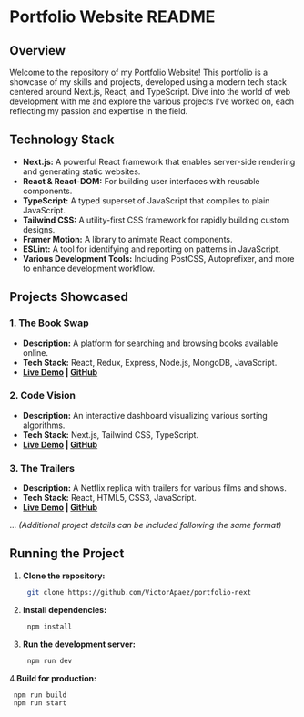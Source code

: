 # Portfolio Website README

## Overview

Welcome to the repository of my Portfolio Website! This portfolio is a showcase of my skills and projects, developed using a modern tech stack centered around Next.js, React, and TypeScript. Dive into the world of web development with me and explore the various projects I've worked on, each reflecting my passion and expertise in the field.

## Technology Stack

- **Next.js:** A powerful React framework that enables server-side rendering and generating static websites.
- **React & React-DOM:** For building user interfaces with reusable components.
- **TypeScript:** A typed superset of JavaScript that compiles to plain JavaScript.
- **Tailwind CSS:** A utility-first CSS framework for rapidly building custom designs.
- **Framer Motion:** A library to animate React components.
- **ESLint:** A tool for identifying and reporting on patterns in JavaScript.
- **Various Development Tools:** Including PostCSS, Autoprefixer, and more to enhance development workflow.

## Projects Showcased

### 1. **The Book Swap**
   - **Description:** A platform for searching and browsing books available online.
   - **Tech Stack:** React, Redux, Express, Node.js, MongoDB, JavaScript.
   - **[Live Demo](https://the-book-swap.netlify.app/) | [GitHub](https://github.com/VictorApaez/book-swap)**

### 2. **Code Vision**
   - **Description:** An interactive dashboard visualizing various sorting algorithms.
   - **Tech Stack:** Next.js, Tailwind CSS, TypeScript.
   - **[Live Demo](https://code-vision.vercel.app/dashboard/bubblesort) | [GitHub](https://github.com/VictorApaez/code-vision)**

### 3. **The Trailers**
   - **Description:** A Netflix replica with trailers for various films and shows.
   - **Tech Stack:** React, HTML5, CSS3, JavaScript.
   - **[Live Demo](https://thetrailers.netlify.app/) | [GitHub](https://github.com/VictorApaez/movie-trailers-app)**

... _(Additional project details can be included following the same format)_

## Running the Project

1. **Clone the repository:**
   ```bash
    git clone https://github.com/VictorApaez/portfolio-next
   ```
2. **Install dependencies:**
   ```bash
    npm install
   ```
3. **Run the development server:**
   ```bash
    npm run dev
   ```
4.**Build for production:**
   ```bash
    npm run build
    npm run start
   ```


























